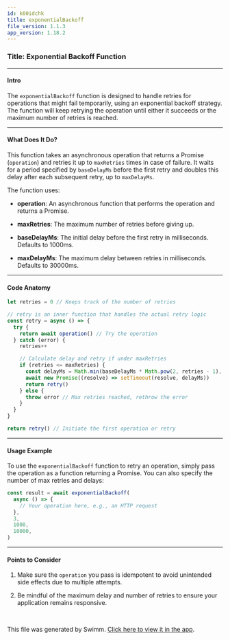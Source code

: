 ```yaml
---
id: k60idchk
title: exponentialBackoff
file_version: 1.1.3
app_version: 1.18.2
---
```


### **Title: Exponential Backoff Function**

---

#### Intro

The `exponentialBackoff` function is designed to handle retries for operations that might fail temporarily, using an exponential backoff strategy. The function will keep retrying the operation until either it succeeds or the maximum number of retries is reached.

---

#### What Does It Do?

This function takes an asynchronous operation that returns a Promise (`operation`) and retries it up to `maxRetries` times in case of failure. It waits for a period specified by `baseDelayMs` before the first retry and doubles this delay after each subsequent retry, up to `maxDelayMs`.

The function uses:

- **operation**: An asynchronous function that performs the operation and returns a Promise.

- **maxRetries**: The maximum number of retries before giving up.

- **baseDelayMs**: The initial delay before the first retry in milliseconds. Defaults to 1000ms.

- **maxDelayMs**: The maximum delay between retries in milliseconds. Defaults to 30000ms.

---

#### Code Anatomy

```typescript
let retries = 0 // Keeps track of the number of retries

// retry is an inner function that handles the actual retry logic
const retry = async () => {
  try {
    return await operation() // Try the operation
  } catch (error) {
    retries++

    // Calculate delay and retry if under maxRetries
    if (retries <= maxRetries) {
      const delayMs = Math.min(baseDelayMs * Math.pow(2, retries - 1), maxDelayMs)
      await new Promise((resolve) => setTimeout(resolve, delayMs))
      return retry()
    } else {
      throw error // Max retries reached, rethrow the error
    }
  }
}

return retry() // Initiate the first operation or retry
```

---

#### Usage Example

To use the `exponentialBackoff` function to retry an operation, simply pass the operation as a function returning a Promise. You can also specify the number of max retries and delays:

```typescript
const result = await exponentialBackoff(
  async () => {
    // Your operation here, e.g., an HTTP request
  },
  3,
  1000,
  10000,
)
```

---

#### Points to Consider

1.  Make sure the `operation` you pass is idempotent to avoid unintended side effects due to multiple attempts.

2.  Be mindful of the maximum delay and number of retries to ensure your application remains responsive.

<br/>

This file was generated by Swimm. [Click here to view it in the app](https://app.swimm.io/repos/Z2l0aHViJTNBJTNBaXhvLXdlYmNsaWVudCUzQSUzQWl4b2ZvdW5kYXRpb24=/docs/k60idchk).
